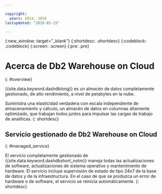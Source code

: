 ```yaml
---

copyright:
  years: 2014, 2018
lastupdated: "2018-03-15"

---
```


<!-- Attribute definitions --> 
{:new_window: target="_blank"}
{:shortdesc: .shortdesc}
{:codeblock: .codeblock}
{:screen: .screen}
{:pre: .pre}

# Acerca de Db2 Warehouse on Cloud
{: #overview}

{{site.data.keyword.dashdblong}} es un almacén de datos completamente gestionado, de alto rendimiento, a nivel de petabytes en la nube.

Suministra una elasticidad verdadera con escala independiente de almacenamiento y cálculo, un almacén de datos en columnas altamente optimizado, que trabajan todos juntos para impulsar las cargas de trabajo de analíticas.
{: shortdesc}

## Servicio gestionado de Db2 Warehouse on Cloud
{: #managed_service}

El servicio completamente gestionado de {{site.data.keyword.dashdbshort_notm}} maneja todas las actualizaciones de software, actualizaciones de sistema operativo y mantenimiento de hardware. El servicio incluye supervisión de estado de tipo 24x7 de la base de datos y de la infraestructura. En el caso de que se produzca un error de hardware o de software, el servicio se reinicia automáticamente.
{: shortdesc}

